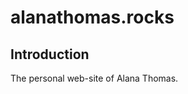 alanathomas.rocks
=======================

Introduction
------------
The personal web-site of Alana Thomas.